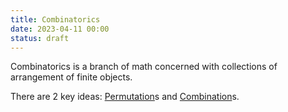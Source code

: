 ```yaml
---
title: Combinatorics
date: 2023-04-11 00:00
status: draft
---
```


Combinatorics is a branch of math concerned with collections of arrangement of finite objects.

There are 2 key ideas: [Permutation](permutation.md)s and [Combination](Combination)s.

